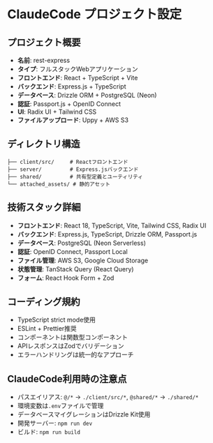 # ClaudeCode プロジェクト設定

## プロジェクト概要
- **名前**: rest-express
- **タイプ**: フルスタックWebアプリケーション
- **フロントエンド**: React + TypeScript + Vite
- **バックエンド**: Express.js + TypeScript
- **データベース**: Drizzle ORM + PostgreSQL (Neon)
- **認証**: Passport.js + OpenID Connect
- **UI**: Radix UI + Tailwind CSS
- **ファイルアップロード**: Uppy + AWS S3

## ディレクトリ構造
```
├── client/src/     # Reactフロントエンド
├── server/         # Express.jsバックエンド
├── shared/         # 共有型定義とユーティリティ
└── attached_assets/ # 静的アセット
```

## 技術スタック詳細
- **フロントエンド**: React 18, TypeScript, Vite, Tailwind CSS, Radix UI
- **バックエンド**: Express.js, TypeScript, Drizzle ORM, Passport.js
- **データベース**: PostgreSQL (Neon Serverless)
- **認証**: OpenID Connect, Passport Local
- **ファイル管理**: AWS S3, Google Cloud Storage
- **状態管理**: TanStack Query (React Query)
- **フォーム**: React Hook Form + Zod

## コーディング規約
- TypeScript strict mode使用
- ESLint + Prettier推奨
- コンポーネントは関数型コンポーネント
- APIレスポンスはZodでバリデーション
- エラーハンドリングは統一的なアプローチ

## ClaudeCode利用時の注意点
- パスエイリアス: `@/*` → `./client/src/*`, `@shared/*` → `./shared/*`
- 環境変数は`.env`ファイルで管理
- データベースマイグレーションはDrizzle Kit使用
- 開発サーバー: `npm run dev`
- ビルド: `npm run build` 